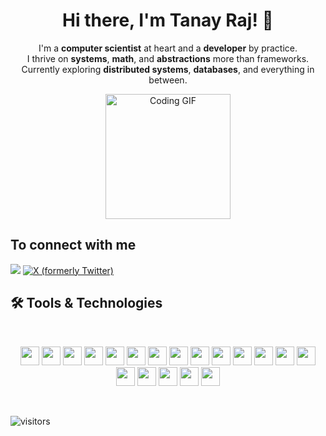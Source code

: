 <h1 align="center">Hi there, I'm Tanay Raj! 👋</h1>

<p align="center">
  I'm a <b>computer scientist</b> at heart and a <b>developer</b> by practice.<br>
  I thrive on <b>systems</b>, <b>math</b>, and <b>abstractions</b> more than frameworks.<br>
  Currently exploring <b>distributed systems</b>, <b>databases</b>, and everything in between.
</p>

<p align="center">
  <img src="https://media2.giphy.com/media/v1.Y2lkPTc5MGI3NjExa2ttd2JuNDUzaHNodG45cWx0aWVzd21pNDQxaWhoc21jOXljNXlsaSZlcD12MV9pbnRlcm5hbF9naWZfYnlfaWQmY3Q9Zw/3o6Ztr9s7vPAS8XtK0/giphy.gif" width="200" alt="Coding GIF"/>
</p>


<summary><h2>To connect with me</h2></summary>

<p align = "center" margin="10px">
 
[<img src="https://img.shields.io/badge/linkedin-%230077B5.svg?&style=for-the-badge&logo=linkedin&logoColor=white" />](https://www.linkedin.com/in/tanay-raj-4761121a1/)
[<img alt="X (formerly Twitter)" src="https://img.shields.io/twitter/url?url=https%3A%2F%2Fimg.shields.io%2Ftwitter%2Furl%3Flogo%3DX&style=for-the-badge&logo=X">](https://x.com/tanayhere)


</p>

  <summary><h2>🛠️ Tools & Technologies</h2></summary>

<br>

<p align="center">
  <!-- Core Programming -->
  <img src="https://img.shields.io/badge/C++-00599C?style=for-the-badge&logo=c%2B%2B&logoColor=white" height="30"/>
  <img src="https://img.shields.io/badge/C-555555?style=for-the-badge&logo=c&logoColor=white" height="30"/>
  <img src="https://img.shields.io/badge/Python-3776AB?style=for-the-badge&logo=python&logoColor=white" height="30"/>
  <img src="https://img.shields.io/badge/Go-00ADD8?style=for-the-badge&logo=go&logoColor=white" height="30"/>
  <img src="https://img.shields.io/badge/Rust-000000?style=for-the-badge&logo=rust&logoColor=white" height="30"/>

  <!-- Web & Backend -->
  <img src="https://img.shields.io/badge/Node.js-339933?style=for-the-badge&logo=node.js&logoColor=white" height="30"/>
  <img src="https://img.shields.io/badge/Express.js-000000?style=for-the-badge&logo=express&logoColor=white" height="30"/>
  <img src="https://img.shields.io/badge/TypeScript-3178C6?style=for-the-badge&logo=typescript&logoColor=white" height="30"/>

  <!-- Frontend -->
  <img src="https://img.shields.io/badge/React-61DAFB?style=for-the-badge&logo=react&logoColor=black" height="30"/>
  <img src="https://img.shields.io/badge/HTML5-E34F26?style=for-the-badge&logo=html5&logoColor=white" height="30"/>
  <img src="https://img.shields.io/badge/CSS3-1572B6?style=for-the-badge&logo=css3&logoColor=white" height="30"/>

  <!-- Databases -->
  <img src="https://img.shields.io/badge/MongoDB-47A248?style=for-the-badge&logo=mongodb&logoColor=white" height="30"/>
  <img src="https://img.shields.io/badge/PostgreSQL-336791?style=for-the-badge&logo=postgresql&logoColor=white" height="30"/>

  <!-- DevOps & Tools -->
  <img src="https://img.shields.io/badge/Docker-2496ED?style=for-the-badge&logo=docker&logoColor=white" height="30"/>
  <img src="https://img.shields.io/badge/Kubernetes-326CE5?style=for-the-badge&logo=kubernetes&logoColor=white" height="30"/>
  <img src="https://img.shields.io/badge/Linux-FCC624?style=for-the-badge&logo=linux&logoColor=black" height="30"/>
  <img src="https://img.shields.io/badge/Git-F05032?style=for-the-badge&logo=git&logoColor=white" height="30"/>

  <!-- Design & Game Dev -->
  <img src="https://img.shields.io/badge/Figma-F24E1E?style=for-the-badge&logo=figma&logoColor=white" height="30"/>
  <img src="https://img.shields.io/badge/Unity-000000?style=for-the-badge&logo=unity&logoColor=white" height="30"/>
</p>
<br>

![visitors](https://visitor-badge.laobi.icu/badge?page_id=tanay13.tanay13)
